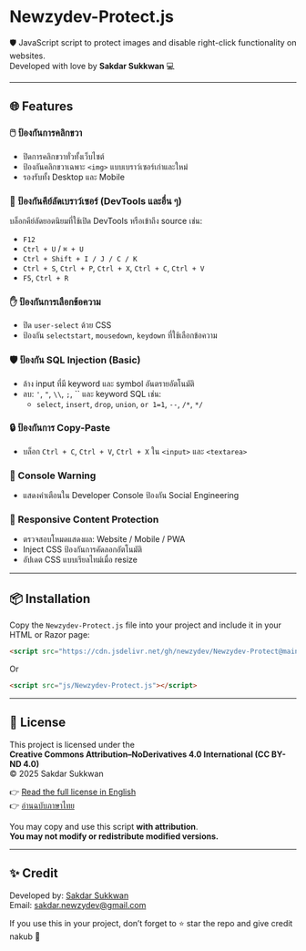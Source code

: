# Newzydev-Protect.js

🛡️ JavaScript script to protect images and disable right-click functionality on websites.  
Developed with love by **Sakdar Sukkwan** 💻

---

## 🌐 Features

### 🖱️ ป้องกันการคลิกขวา
- ปิดการคลิกขวาทั่วทั้งเว็บไซต์
- ป้องกันคลิกขวาเฉพาะ `<img>` แบบเบราว์เซอร์เก่าและใหม่
- รองรับทั้ง Desktop และ Mobile

### 🔐 ป้องกันคีย์ลัดเบราว์เซอร์ (DevTools และอื่น ๆ)
บล็อกคีย์ลัดยอดนิยมที่ใช้เปิด DevTools หรือเข้าถึง source เช่น:
- `F12`
- `Ctrl + U` / `⌘ + U`
- `Ctrl + Shift + I / J / C / K`
- `Ctrl + S`, `Ctrl + P`, `Ctrl + X`, `Ctrl + C`, `Ctrl + V`
- `F5`, `Ctrl + R`

### ✋ ป้องกันการเลือกข้อความ
- ปิด `user-select` ด้วย CSS
- ป้องกัน `selectstart`, `mousedown`, `keydown` ที่ใช้เลือกข้อความ

### 🛡️ ป้องกัน SQL Injection (Basic)
- ล้าง input ที่มี keyword และ symbol อันตรายอัตโนมัติ
- ลบ: `'`, `"`, `\\`, `;`, \`` และ keyword SQL เช่น:
  - `select`, `insert`, `drop`, `union`, `or 1=1`, `--`, `/*`, `*/`

### 🔒 ป้องกันการ Copy-Paste
- บล็อก `Ctrl + C`, `Ctrl + V`, `Ctrl + X` ใน `<input>` และ `<textarea>`

### 📢 Console Warning
- แสดงคำเตือนใน Developer Console ป้องกัน Social Engineering

### 📱 Responsive Content Protection
- ตรวจสอบโหมดแสดงผล: Website / Mobile / PWA
- Inject CSS ป้องกันการคัดลอกอัตโนมัติ
- อัปเดต CSS แบบเรียลไทม์เมื่อ resize

---

## 📦 Installation

Copy the `Newzydev-Protect.js` file into your project and include it in your HTML or Razor page:

```html
<script src="https://cdn.jsdelivr.net/gh/newzydev/Newzydev-Protect@main/Newzydev-Protect.js"></script>
```
Or
```html
<script src="js/Newzydev-Protect.js"></script>
```

---

## 📜 License

This project is licensed under the  
**Creative Commons Attribution–NoDerivatives 4.0 International (CC BY-ND 4.0)**  
© 2025 Sakdar Sukkwan

👉 [Read the full license in English](https://creativecommons.org/licenses/by-nd/4.0/legalcode)  
👉 [อ่านฉบับภาษาไทย](https://creativecommons.org/licenses/by-nd/4.0/deed.th)

You may copy and use this script **with attribution**.  
**You may not modify or redistribute modified versions.**

---

## ✨ Credit

Developed by: [Sakdar Sukkwan](https://github.com/newzydev)  
Email: sakdar.newzydev@gmail.com

If you use this in your project, don’t forget to ⭐ star the repo and give credit nakub 🩷
